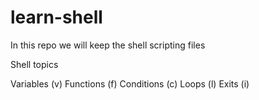 
# learn-shell
In this repo we will keep the shell scripting files

Shell topics

Variables (v)
Functions (f)
Conditions (c)
Loops (l)
Exits (i)